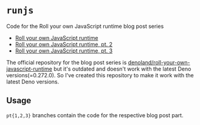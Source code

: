 # `runjs`

Code for the Roll your own JavaScript runtime blog post series

- [Roll your own JavaScript runtime](https://deno.com/blog/roll-your-own-javascript-runtime)
- [Roll your own JavaScript runtime, pt. 2](https://deno.com/blog/roll-your-own-javascript-runtime-pt2)
- [Roll your own JavaScript runtime, pt. 3](https://deno.com/blog/roll-your-own-javascript-runtime-pt3)

The official repository for the blog post series is [denoland/roll-your-own-javascript-runtime](https://github.com/denoland/roll-your-own-javascript-runtime) but it's outdated and doesn't work with the latest Deno versions(=0.272.0). So I've created this repository to make it work with the latest Deno versions.

## Usage

`pt{1,2,3}` branches contain the code for the respective blog post part.